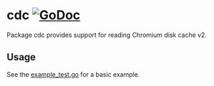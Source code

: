 cdc [![GoDoc](https://godoc.org/github.com/schorlet/cdc?status.png)](https://godoc.org/github.com/schorlet/cdc)
===

Package cdc provides support for reading Chromium disk cache v2.

Usage
-----

See the [example_test.go](example_test.go) for a basic example.
